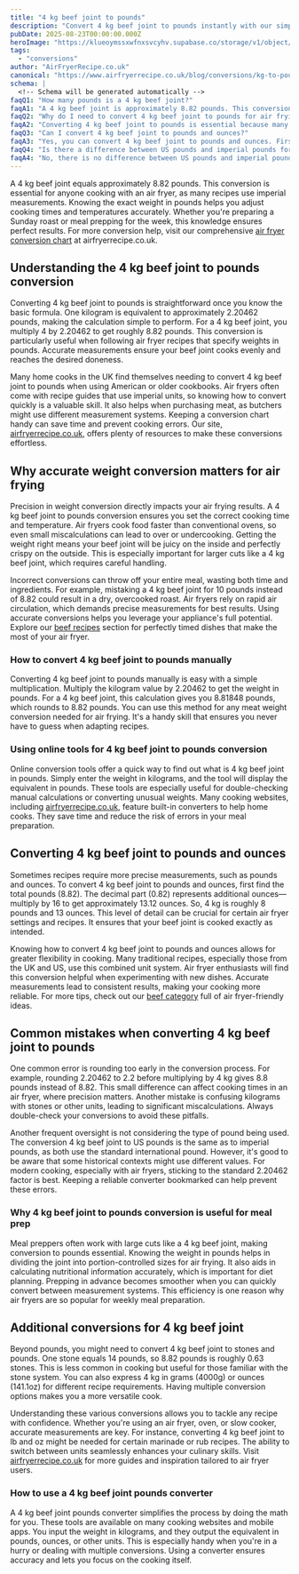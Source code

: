 ```yaml
---
title: "4 kg beef joint to pounds"
description: "Convert 4 kg beef joint to pounds instantly with our simple guide. Perfect for air fryer cooking and recipe adjustments. Get accurate measurements now!"
pubDate: 2025-08-23T00:00:00.000Z
heroImage: "https://klueoymssxwfnxsvcyhv.supabase.co/storage/v1/object/public/Shmucket/4-kg-beef-joint-to-pounds.webp"
tags:
  - "conversions"
author: "AirFryerRecipe.co.uk"
canonical: "https://www.airfryerrecipe.co.uk/blog/conversions/kg-to-pounds/4-kg-beef-joint-to-pounds"
schema: |
  <!-- Schema will be generated automatically -->
faqQ1: "How many pounds is a 4 kg beef joint?"
faqA1: "A 4 kg beef joint is approximately 8.82 pounds. This conversion uses the standard factor where 1 kilogram equals 2.20462 pounds. It's a crucial measurement for air fryer cooking to ensure proper timing and temperature settings."
faqQ2: "Why do I need to convert 4 kg beef joint to pounds for air frying?"
faqA2: "Converting 4 kg beef joint to pounds is essential because many air fryer recipes use imperial measurements. Accurate weight ensures correct cooking times and temperatures, preventing under or overcooking. Air fryers cook faster than traditional ovens, so precision leads to better results."
faqQ3: "Can I convert 4 kg beef joint to pounds and ounces?"
faqA3: "Yes, you can convert 4 kg beef joint to pounds and ounces. First, convert to pounds (8.82), then multiply the decimal part (0.82) by 16 to get ounces, which is approximately 13 ounces. So, 4 kg is about 8 pounds and 13 ounces, useful for detailed recipes."
faqQ4: "Is there a difference between US pounds and imperial pounds for converting 4 kg beef joint?"
faqA4: "No, there is no difference between US pounds and imperial pounds when converting 4 kg beef joint to pounds. Both use the international avoirdupois pound of 0.45359237 kilograms. Your conversion will be the same regardless of which pound system the recipe uses."
---
```

<p>A 4 kg beef joint equals approximately 8.82 pounds. This conversion is essential for anyone cooking with an air fryer, as many recipes use imperial measurements. Knowing the exact weight in pounds helps you adjust cooking times and temperatures accurately. Whether you're preparing a Sunday roast or meal prepping for the week, this knowledge ensures perfect results. For more conversion help, visit our comprehensive <a href="https://www.airfryerrecipe.co.uk/air-fryer-conversion-chart">air fryer conversion chart</a> at airfryerrecipe.co.uk.</p>

<h2>Understanding the 4 kg beef joint to pounds conversion</h2>
<p>Converting 4 kg beef joint to pounds is straightforward once you know the basic formula. One kilogram is equivalent to approximately 2.20462 pounds, making the calculation simple to perform. For a 4 kg beef joint, you multiply 4 by 2.20462 to get roughly 8.82 pounds. This conversion is particularly useful when following air fryer recipes that specify weights in pounds. Accurate measurements ensure your beef joint cooks evenly and reaches the desired doneness.</p>
<p>Many home cooks in the UK find themselves needing to convert 4 kg beef joint to pounds when using American or older cookbooks. Air fryers often come with recipe guides that use imperial units, so knowing how to convert quickly is a valuable skill. It also helps when purchasing meat, as butchers might use different measurement systems. Keeping a conversion chart handy can save time and prevent cooking errors. Our site, <a href="https://www.airfryerrecipe.co.uk/">airfryerrecipe.co.uk</a>, offers plenty of resources to make these conversions effortless.</p>

<h2>Why accurate weight conversion matters for air frying</h2>
<p>Precision in weight conversion directly impacts your air frying results. A 4 kg beef joint to pounds conversion ensures you set the correct cooking time and temperature. Air fryers cook food faster than conventional ovens, so even small miscalculations can lead to over or undercooking. Getting the weight right means your beef joint will be juicy on the inside and perfectly crispy on the outside. This is especially important for larger cuts like a 4 kg beef joint, which requires careful handling.</p>
<p>Incorrect conversions can throw off your entire meal, wasting both time and ingredients. For example, mistaking a 4 kg beef joint for 10 pounds instead of 8.82 could result in a dry, overcooked roast. Air fryers rely on rapid air circulation, which demands precise measurements for best results. Using accurate conversions helps you leverage your appliance's full potential. Explore our <a href="https://www.airfryerrecipe.co.uk/recipes">beef recipes</a> section for perfectly timed dishes that make the most of your air fryer.</p>

<h3>How to convert 4 kg beef joint to pounds manually</h3>
<p>Converting 4 kg beef joint to pounds manually is easy with a simple multiplication. Multiply the kilogram value by 2.20462 to get the weight in pounds. For a 4 kg beef joint, this calculation gives you 8.81848 pounds, which rounds to 8.82 pounds. You can use this method for any meat weight conversion needed for air frying. It's a handy skill that ensures you never have to guess when adapting recipes.</p>

<h3>Using online tools for 4 kg beef joint to pounds conversion</h3>
<p>Online conversion tools offer a quick way to find out what is 4 kg beef joint in pounds. Simply enter the weight in kilograms, and the tool will display the equivalent in pounds. These tools are especially useful for double-checking manual calculations or converting unusual weights. Many cooking websites, including <a href="https://www.airfryerrecipe.co.uk/">airfryerrecipe.co.uk</a>, feature built-in converters to help home cooks. They save time and reduce the risk of errors in your meal preparation.</p>

<h2>Converting 4 kg beef joint to pounds and ounces</h2>
<p>Sometimes recipes require more precise measurements, such as pounds and ounces. To convert 4 kg beef joint to pounds and ounces, first find the total pounds (8.82). The decimal part (0.82) represents additional ounces—multiply by 16 to get approximately 13.12 ounces. So, 4 kg is roughly 8 pounds and 13 ounces. This level of detail can be crucial for certain air fryer settings and recipes. It ensures that your beef joint is cooked exactly as intended.</p>
<p>Knowing how to convert 4 kg beef joint to pounds and ounces allows for greater flexibility in cooking. Many traditional recipes, especially those from the UK and US, use this combined unit system. Air fryer enthusiasts will find this conversion helpful when experimenting with new dishes. Accurate measurements lead to consistent results, making your cooking more reliable. For more tips, check out our <a href="https://www.airfryerrecipe.co.uk/recipe-category/beef">beef category</a> full of air fryer-friendly ideas.</p>

<h2>Common mistakes when converting 4 kg beef joint to pounds</h2>
<p>One common error is rounding too early in the conversion process. For example, rounding 2.20462 to 2.2 before multiplying by 4 kg gives 8.8 pounds instead of 8.82. This small difference can affect cooking times in an air fryer, where precision matters. Another mistake is confusing kilograms with stones or other units, leading to significant miscalculations. Always double-check your conversions to avoid these pitfalls.</p>
<p>Another frequent oversight is not considering the type of pound being used. The conversion 4 kg beef joint to US pounds is the same as to imperial pounds, as both use the standard international pound. However, it's good to be aware that some historical contexts might use different values. For modern cooking, especially with air fryers, sticking to the standard 2.20462 factor is best. Keeping a reliable converter bookmarked can help prevent these errors.</p>

<h3>Why 4 kg beef joint to pounds conversion is useful for meal prep</h3>
<p>Meal preppers often work with large cuts like a 4 kg beef joint, making conversion to pounds essential. Knowing the weight in pounds helps in dividing the joint into portion-controlled sizes for air frying. It also aids in calculating nutritional information accurately, which is important for diet planning. Prepping in advance becomes smoother when you can quickly convert between measurement systems. This efficiency is one reason why air fryers are so popular for weekly meal preparation.</p>

<h2>Additional conversions for 4 kg beef joint</h2>
<p>Beyond pounds, you might need to convert 4 kg beef joint to stones and pounds. One stone equals 14 pounds, so 8.82 pounds is roughly 0.63 stones. This is less common in cooking but useful for those familiar with the stone system. You can also express 4 kg in grams (4000g) or ounces (141.1oz) for different recipe requirements. Having multiple conversion options makes you a more versatile cook.</p>
<p>Understanding these various conversions allows you to tackle any recipe with confidence. Whether you're using an air fryer, oven, or slow cooker, accurate measurements are key. For instance, converting 4 kg beef joint to lb and oz might be needed for certain marinade or rub recipes. The ability to switch between units seamlessly enhances your culinary skills. Visit <a href="https://www.airfryerrecipe.co.uk/">airfryerrecipe.co.uk</a> for more guides and inspiration tailored to air fryer users.</p>

<h3>How to use a 4 kg beef joint pounds converter</h3>
<p>A 4 kg beef joint pounds converter simplifies the process by doing the math for you. These tools are available on many cooking websites and mobile apps. You input the weight in kilograms, and they output the equivalent in pounds, ounces, or other units. This is especially handy when you're in a hurry or dealing with multiple conversions. Using a converter ensures accuracy and lets you focus on the cooking itself.</p>
